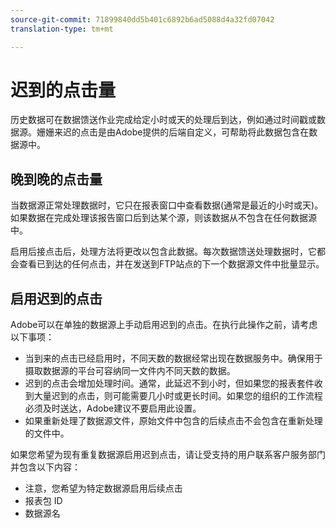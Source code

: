 ```yaml
---
source-git-commit: 71899840dd5b401c6892b6ad5088d4a32fd07042
translation-type: tm+mt

---
```

# 迟到的点击量

历史数据可在数据馈送作业完成给定小时或天的处理后到达，例如通过时间戳或数据源。姗姗来迟的点击是由Adobe提供的后端自定义，可帮助将此数据包含在数据源中。

## 晚到晚的点击量

当数据源正常处理数据时，它只在报表窗口中查看数据(通常是最近的小时或天)。如果数据在完成处理该报告窗口后到达某个源，则该数据从不包含在任何数据源中。

启用后接点击后，处理方法将更改以包含此数据。每次数据馈送处理数据时，它都会查看已到达的任何点击，并在发送到FTP站点的下一个数据源文件中批量显示。

## 启用迟到的点击

Adobe可以在单独的数据源上手动启用迟到的点击。在执行此操作之前，请考虑以下事项：

* 当到来的点击已经启用时，不同天数的数据经常出现在数据服务中。确保用于摄取数据源的平台可容纳同一文件内不同天数的数据。
* 迟到的点击会增加处理时间。通常，此延迟不到小时，但如果您的报表套件收到大量迟到的点击，则可能需要几小时或更长时间。如果您的组织的工作流程必须及时送达，Adobe建议不要启用此设置。
* 如果重新处理了数据源文件，原始文件中包含的后续点击不会包含在重新处理的文件中。

如果您希望为现有重复数据源启用迟到点击，请让受支持的用户联系客户服务部门并包含以下内容：

* 注意，您希望为特定数据源启用后续点击
* 报表包 ID
* 数据源名
